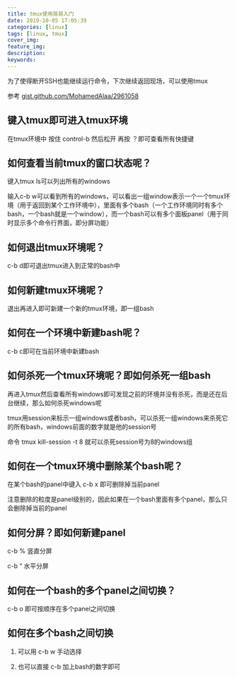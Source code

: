```yaml
---
title: tmux使用简易入门
date: 2019-10-05 17:05:39
categories: [linux]
tags: [linux, tmux]
cover_img:
feature_img:
description:
keywords:
---
```


为了使得断开SSH也能继续运行命令，下次继续返回现场，可以使用tmux

参考 [gist.github.com/MohamedAlaa/2961058](https://gist.github.com/MohamedAlaa/2961058)



## 键入tmux即可进入tmux环境

在tmux环境中 按住 control-b 然后松开 再按 ？即可查看所有快捷键



## 如何查看当前tmux的窗口状态呢？

键入tmux ls可以列出所有的windows

输入c-b w可以看到所有的windows，可以看出一组window表示一个一个tmux环境（用于返回到某个工作环境中），里面有多个bash（一个工作环境同时有多个bash，一个bash就是一个window），而一个bash可以有多个面板panel（用于同时显示多个命令行界面，即分屏功能）



## 如何退出tmux环境呢？

c-b d即可退出tmux进入到正常的bash中



## 如何新建tmux环境呢？

退出再进入即可新建一个新的tmux环境，即一组bash



## 如何在一个环境中新建bash呢？

c-b c即可在当前环境中新建bash



## 如何杀死一个tmux环境呢？即如何杀死一组bash

再进入tmux然后查看所有windows即可发现之前的环境并没有杀死，而是还在后台继续，那么如何杀死windows呢

tmux用session来标示一组windows或者bash，可以杀死一组windows来杀死它的所有bash，windows前面的数字就是他的session号

命令 tmux kill-session -t 8 就可以杀死session号为8的windows组



## 如何在一个tmux环境中删除某个bash呢？

在某个bash的panel中键入 c-b x 即可删除掉当前panel

注意删除的粒度是panel级别的，因此如果在一个bash里面有多个panel，那么只会删除掉当前的panel



## 如何分屏？即如何新建panel

c-b % 竖直分屏

c-b “ 水平分屏



## 如何在一个bash的多个panel之间切换？

c-b o 即可按顺序在多个panel之间切换



## 如何在多个bash之间切换

1.	可以用 c-b w 手动选择

2.	也可以直接 c-b 加上bash的数字即可